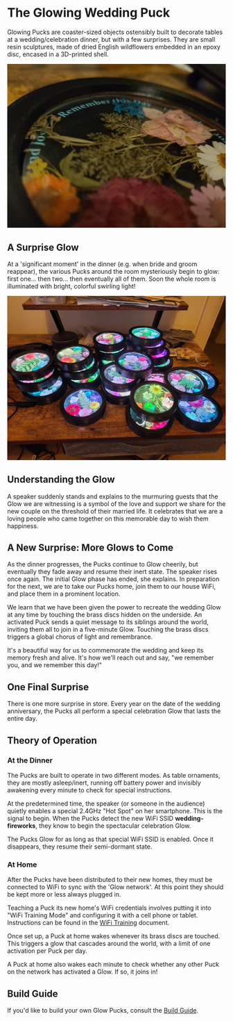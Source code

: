 # The Glowing Wedding Puck

Glowing Pucks are coaster-sized objects ostensibly built to decorate tables at a wedding/celebration dinner, but with a few surprises.  They are small resin sculptures, made of dried English wildflowers embedded in an epoxy disc, encased in a 3D-printed shell.

![Pre-glow Puck](Images/Puck.jpg)

## A Surprise Glow

At a 'significant moment' in the dinner (e.g. when bride and groom reappear), the various Pucks around the room mysteriously begin to glow: first one... then two... then eventually all of them.  Soon the whole room is illuminated with bright, colorful swirling light!

![Glowing Pucks](Images/Glowing-Pucks.jpg)

## Understanding the Glow

A speaker suddenly stands and explains to the murmuring guests that the  Glow we are witnessing is a symbol of the love and support we share for the new couple on the threshold of their married life.  It celebrates that we are a loving people who came together on this memorable day to wish them happiness.

## A New Surprise: More Glows to Come

As the dinner progresses, the Pucks continue to Glow cheerily, but eventually they fade away and resume their inert state. The speaker rises once again.  The initial Glow phase has ended, she explains. In preparation for the next, we are to take our Pucks home, join them to our house WiFi, and place them in a prominent location.

We learn that we have been given the power to recreate the wedding Glow at any time by touching the brass discs hidden on the underside.  An activated Puck sends a quiet message to its siblings around the world, inviting them all to join in a five-minute Glow. Touching the brass discs triggers a global chorus of light and remembrance.

It's a beautiful way for us to commemorate the wedding and keep its memory fresh and alive.  It's how we'll reach out and say, "we remember you, and we remember this day!"

## One Final Surprise

There is one more surprise in store.  Every year on the date of the wedding anniversary, the Pucks all perform a special celebration Glow that lasts the entire day.

## Theory of Operation

### At the Dinner

The Pucks are built to operate in two different modes.  As table ornaments, they are mostly asleep/inert, running off battery power and invisibly awakening every minute to check for special instructions.

At the predetermined time, the speaker (or someone in the audience) quietly enables a special 2.4GHz "Hot Spot" on her smartphone.  This is the signal to begin.  When the Pucks detect the new WiFi SSID **wedding-fireworks**, they know to begin the spectacular celebration Glow.

The Pucks Glow for as long as that special WiFi SSID is enabled.  Once it disappears, they resume their semi-dormant state.

### At Home

After the Pucks have been distributed to their new homes, they must be connected to WiFi to sync with the 'Glow network'.  At this point they should be kept more or less always plugged in.

Teaching a Puck its new home's WiFi credentials involves putting it into "WiFi Training Mode" and configuring it with a cell phone or tablet. Instructions can be found in the [WiFi Training](WiFi-Training.md) document.

Once set up, a Puck at home wakes whenever its brass discs are touched.  This triggers a glow that cascades around the world, with a limit of one activation per Puck per day.

A Puck at home also wakes each minute to check whether any other Puck on the network has activated a Glow.  If so, it joins in!

## Build Guide

If you'd like to build your own Glow Pucks, consult the [Build Guide](Build-Guide.md).
